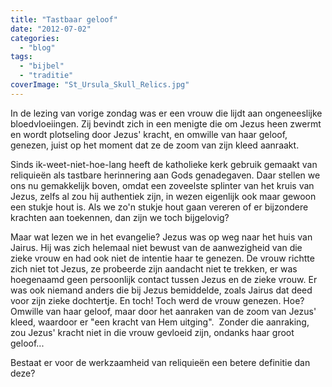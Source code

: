 ```yaml
---
title: "Tastbaar geloof"
date: "2012-07-02"
categories: 
  - "blog"
tags: 
  - "bijbel"
  - "traditie"
coverImage: "St_Ursula_Skull_Relics.jpg"
---
```


In de lezing van vorige zondag was er een vrouw die lijdt aan ongeneeslijke bloedvloeiingen. Zij bevindt zich in een menigte die om Jezus heen zwermt en wordt plotseling door Jezus' kracht, en omwille van haar geloof, genezen, juist op het moment dat ze de zoom van zijn kleed aanraakt.

Sinds ik-weet-niet-hoe-lang heeft de katholieke kerk gebruik gemaakt van reliquieën als tastbare herinnering aan Gods genadegaven. Daar stellen we ons nu gemakkelijk boven, omdat een zoveelste splinter van het kruis van Jezus, zelfs al zou hij authentiek zijn, in wezen eigenlijk ook maar gewoon een stukje hout is. Als we zo'n stukje hout gaan vereren of er bijzondere krachten aan toekennen, dan zijn we toch bijgelovig?

Maar wat lezen we in het evangelie? Jezus was op weg naar het huis van Jairus. Hij was zich helemaal niet bewust van de aanwezigheid van die zieke vrouw en had ook niet de intentie haar te genezen. De vrouw richtte zich niet tot Jezus, ze probeerde zijn aandacht niet te trekken, er was hoegenaamd geen persoonlijk contact tussen Jezus en de zieke vrouw. Er was ook niemand anders die bij Jezus bemiddelde, zoals Jairus dat deed voor zijn zieke dochtertje. En toch! Toch werd de vrouw genezen. Hoe? Omwille van haar geloof, maar door het aanraken van de zoom van Jezus' kleed, waardoor er "een kracht van Hem uitging".  Zonder die aanraking, zou Jezus' kracht niet in die vrouw gevloeid zijn, ondanks haar groot geloof...

Bestaat er voor de werkzaamheid van reliquieën een betere definitie dan deze?
